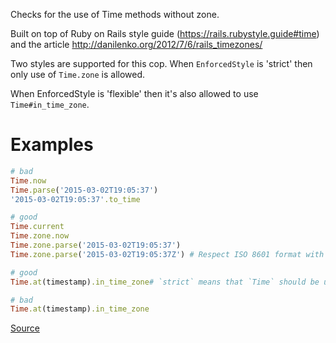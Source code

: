 
Checks for the use of Time methods without zone.

Built on top of Ruby on Rails style guide (https://rails.rubystyle.guide#time)
and the article http://danilenko.org/2012/7/6/rails_timezones/

Two styles are supported for this cop. When `EnforcedStyle` is 'strict'
then only use of `Time.zone` is allowed.

When EnforcedStyle is 'flexible' then it's also allowed
to use `Time#in_time_zone`.

# Examples

```ruby
# bad
Time.now
Time.parse('2015-03-02T19:05:37')
'2015-03-02T19:05:37'.to_time

# good
Time.current
Time.zone.now
Time.zone.parse('2015-03-02T19:05:37')
Time.zone.parse('2015-03-02T19:05:37Z') # Respect ISO 8601 format with timezone specifier.# `flexible` allows usage of `in_time_zone` instead of `zone`.

# good
Time.at(timestamp).in_time_zone# `strict` means that `Time` should be used with `zone`.

# bad
Time.at(timestamp).in_time_zone
```

[Source](http://www.rubydoc.info/gems/rubocop/RuboCop/Cop/Rails/TimeZone)